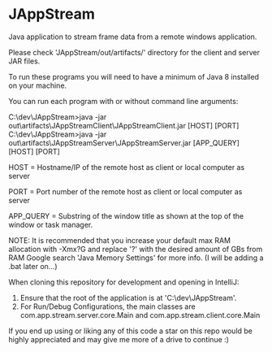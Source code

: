 # JAppStream
Java application to stream frame data from a remote windows application.

Please check 'JAppStream/out/artifacts/' directory for the client and server JAR files.

To run these programs you will need to have a minimum of Java 8 installed on your machine.

You can run each program with or without command line arguments:

C:\dev\JAppStream>java -jar out\artifacts\JAppStreamClient\JAppStreamClient.jar [HOST] [PORT]
C:\dev\JAppStream>java -jar out\artifacts\JAppStreamServer\JAppStreamServer.jar [APP_QUERY] [HOST] [PORT]

HOST = Hostname/IP of the remote host as client or local computer as server

PORT = Port number of the remote host as client or local computer as server

APP_QUERY = Substring of the window title as shown at the top of the window or task manager.

NOTE: It is recommended that you increase your default max RAM allocation 
with -Xmx?G and replace '?' with the desired amount of GBs from RAM
Google search 'Java Memory Settings' for more info. (I will be adding a .bat later on...)

When cloning this repository for development and opening in IntelliJ: 
1) Ensure that the root of the application is at 'C:\dev\JAppStream'.
2) For Run/Debug Configurations, the main classes are com.app.stream.server.core.Main and com.app.stream.client.core.Main

If you end up using or liking any of this code a star on this repo would be highly appreciated and may give me more of a drive to continue :) 